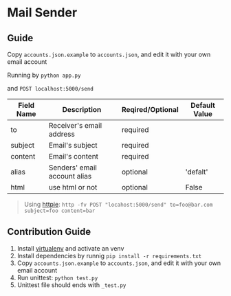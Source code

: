 # Mail Sender

## Guide

Copy `accounts.json.example` to `accounts.json`, and edit it with your own email account

Running by `python app.py`

and `POST localhost:5000/send`

| Field Name | Description                  | Reqired/Optional | Default Value |
| ---------- | ---------------------------- | ---------------- | ------------- |
| to         | Receiver's email address     | required         |               |
| subject    | Email's subject              | required         |               |
| content    | Email's content              | required         |               |
| alias      | Senders' email account alias | optional         | 'defalt'      |
| html       | use html or not              | optional         | False         |

> Using [httpie](https://github.com/jakubroztocil/httpie): `http -fv POST "locahost:5000/send" to=foo@bar.com subject=foo content=bar`

## Contribution Guide

1.  Install [virtualenv](https://virtualenv.pypa.io/en/stable/) and activate an venv
2.  Install dependencies by runnig `pip install -r requirements.txt`
3.  Copy `accounts.json.example` to `accounts.json`, and edit it with your own email account
4.  Run unittest: `python test.py`
5.  Unittest file should ends with `_test.py`

